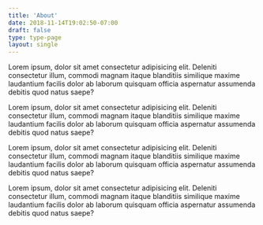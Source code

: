 ```yaml
---
title: 'About'
date: 2018-11-14T19:02:50-07:00
draft: false
type: type-page
layout: single
---
```


Lorem ipsum, dolor sit amet consectetur adipisicing elit. Deleniti consectetur illum, commodi magnam itaque blanditiis similique maxime laudantium facilis dolor ab laborum quisquam officia aspernatur assumenda debitis quod natus saepe?

Lorem ipsum, dolor sit amet consectetur adipisicing elit. Deleniti consectetur illum, commodi magnam itaque blanditiis similique maxime laudantium facilis dolor ab laborum quisquam officia aspernatur assumenda debitis quod natus saepe?

Lorem ipsum, dolor sit amet consectetur adipisicing elit. Deleniti consectetur illum, commodi magnam itaque blanditiis similique maxime laudantium facilis dolor ab laborum quisquam officia aspernatur assumenda debitis quod natus saepe?

Lorem ipsum, dolor sit amet consectetur adipisicing elit. Deleniti consectetur illum, commodi magnam itaque blanditiis similique maxime laudantium facilis dolor ab laborum quisquam officia aspernatur assumenda debitis quod natus saepe?

